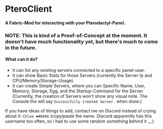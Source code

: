# PteroClient

#### A Fabric-Mod for interacting with your Pterodactyl-Panel.

### NOTE: This is kind of a Proof-of-Concept at the moment. It doesn't have much functionality yet, but there's much to come in the future.

#### What can it do?
- It can list any existing servers connected to a specific panel-user.
- It can show Basic Stats for those Servers (currently the Server Ip and CPU/Memory/Storage-Usage).
- It can create Simple Servers, where you can Specific Name, User, Memory, Storage, Egg, and the Startup-Command for the Server. (Currently, the creation of Servers won't show any visual note. The Console tho will say `Successfully created Server.` when done.)

If you have ideas of things to add, contact me on Discord instead of crying about it: `Chloe ❤#6666` (copy/paste the name. Discord apparently has this username too often, so i had to use some random something behind it ._.)
